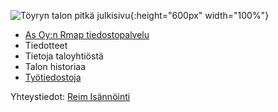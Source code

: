 ![Töyryn talon pitkä julkisivu](./assets/images/julkisivu.jpg){:height="600px" width="100%"}


- [As Oy:n Rmap tiedostopalvelu](https://proptech.osuria.com/_layouts/15/Sp.Login.Custom/Login.aspx?ReturnUrl=%2freimhameenlinna%2fHameenLinnanPortti%2f_layouts%2f15%2fAuthenticate.aspx%3fSource%3d%252Freimhameenlinna%252FHameenLinnanPortti%252FSivut%252Fdefault%252Easpx&Source=%2Freimhameenlinna%2FHameenLinnanPortti%2FSivut%2Fdefault%2Easpx)
- Tiedotteet
- Tietoja taloyhtiöstä
- Talon historiaa
- [Työtiedostoja](./files.md)
  
Yhteystiedot: [Reim Isännöinti](https://reim.fi)
